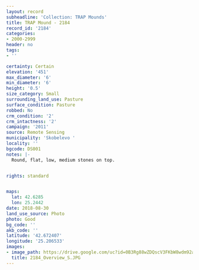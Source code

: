```yaml
---
layout: record
subheadline: 'Collection: TRAP Mounds'
title: TRAP Mound - 2184
record_id: '2184'
categories:
- 2000-2999
header: no
tags:
- ''

certainty: Certain
elevation: '451'
max_diameter: '6'
min_diameter: '6'
height: '0.5'
size_category: Small
surrounding_land_use: Pasture
surface_condition: Pasture
robbed: No
crm_condition: '2'
crm_intactness: '2'
campaign: '2011'
source: Remote Sensing
municipality: 'Skobelevo '
locality: ''
bgcode: DS001
notes: |-
  Round, flat, low, medium stones on top.


rights: standard


maps:
  lat: 42.6285
  lon: 25.2442
date: 2018-08-30
land_use_source: Photo
photo: Good
bg_code: ''
akb_code: ''
latitude: '42.672407'
longitude: '25.206533'
images:
- image_path: https://drive.google.com/uc?id=0B3Rg88wZDQscV3FKbW8wdm92aTg
  title: 2184_Overview_S.JPG
---
```

